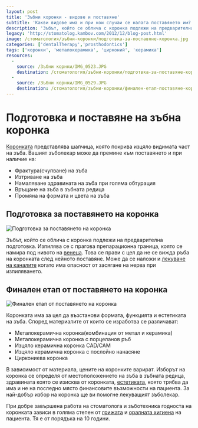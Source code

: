 ```yaml
---
layout: post
title: 'Зъбни коронки - видове и поставяне'
subtitle: 'Какви видове има и при кои случаи се налага поставянето им?'
description: 'Зъбът, който се облича с коронка подлежи на предварителна подготовка. Изпилява се с прагова препарационна граница, която се намира под нивото на венеца. След изпиляването вашия зъболекар ще изработи временна коронка, която ще постави, докато стане готова постоянната.'
legacy: 'http://stomatolog.kambov.com/2012/12/blog-post.html'
image: /стоматология/зъбни-коронки/подготвка-за-поставяне-коронка.jpg
categories: ['dentalTherapy','prosthodontics']
tags: ['коронки', 'металокерамика', 'цирконий', 'керамика']
resources:
  -
    source: /Зъбни корнки/IMG_0523.JPG
    destination: /стоматология/зъбни-коронки/подготвка-за-поставяне-коронка.jpg
  -
    source: /Зъбни корнки/IMG_0529.JPG
    destination: /стоматология/зъбни-коронки/финален-етап-поставяне-коронката.jpg
---
```

# Подготовка и поставяне на зъбна коронка

[Коронката](../зъболекар/услуги/коронки-и-мостове.html "Поставяне на коронки и мостове") представлява шапчица, която покрива изцяло видимата част на зъба. Вашият зъболекар може да премине към поставянето и при наличие на:

- Фрактура(счупване) на зъба
- Изтриване на зъба
- Намаляване здравината на зъба при голяма обтурация
- Връщане на зъба в зъбната редица
- Промяна на формата и цвета на зъба

## Подготовка за поставянето на коронка
![Подготовка за поставянето на коронка](зъбни-коронки/подготвка-за-поставяне-коронка.jpg)

Зъбът, който се облича с коронка подлежи на предварителна подготовка. Изпилява се с прагова препарационна граница, която се намира под нивото на [венеца](../зъболекар/услуги/лечение-на-венци.html "Лечение на венци"). Това се прави с цел да не се вижда ръба на коронката след нейното поставяне. Може да се наложи и [лекуване на каналите](../зъболекар/услуги/лечение-на-венци.html "Кореново лечение на каналите") когато има опасност от засягане на нерва при изпиляването.

## Финален етап от поставянето на коронка
![Финален етап от поставянето на коронка](зъбни-коронки/финален-етап-поставяне-коронката.jpg)

Коронката има за цел да възстанови формата, функцията и естетиката на зъба. Според материалите от които се изработва се различават:

- Металокерамична коронка(комбинация от метал и керамика)
- Металокерамична коронка с порцеланов ръб
- Изцяло керамична коронка CAD/CAM
- Изцяло керамична коронка с послойно нанасяне
- Циркониева коронка

В зависимост от материала, цените на коронките варират. Изборът на коронка се определя от местоположението на зъба в зъбната редица, здравината която се изисква от коронката, [естетиката](../зъболекар/услуги/естетични-пломби.html "Естетични пломби"), която трябва да има и не на последно място финансовите възможности на пациента. За най-добър избор на коронка ще ви помогне лекуващият зъболекар.

При добре завършена работа на стоматолога и зъботехника годноста на коронката зависи в голяма степен от [грижата](../стоматология/грижа-за-зъбите.html "Цялостна грижа за зъбите") и [оралната хигиена](../зъболекар/услуги/почистване-на-зъбен-камък.html "Почистване на зъбен камък като част от оралната хигиена") на пациента. Тя е от порядъка на 10 години.
